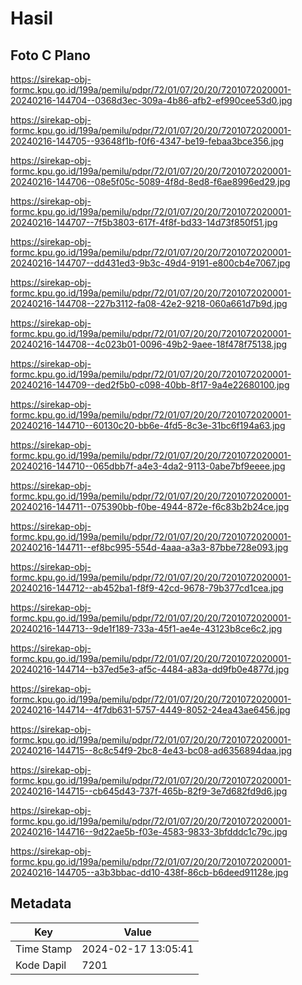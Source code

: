 # Hasil

## Foto C Plano

https://sirekap-obj-formc.kpu.go.id/199a/pemilu/pdpr/72/01/07/20/20/7201072020001-20240216-144704--0368d3ec-309a-4b86-afb2-ef990cee53d0.jpg

https://sirekap-obj-formc.kpu.go.id/199a/pemilu/pdpr/72/01/07/20/20/7201072020001-20240216-144705--93648f1b-f0f6-4347-be19-febaa3bce356.jpg

https://sirekap-obj-formc.kpu.go.id/199a/pemilu/pdpr/72/01/07/20/20/7201072020001-20240216-144706--08e5f05c-5089-4f8d-8ed8-f6ae8996ed29.jpg

https://sirekap-obj-formc.kpu.go.id/199a/pemilu/pdpr/72/01/07/20/20/7201072020001-20240216-144707--7f5b3803-617f-4f8f-bd33-14d73f850f51.jpg

https://sirekap-obj-formc.kpu.go.id/199a/pemilu/pdpr/72/01/07/20/20/7201072020001-20240216-144707--dd431ed3-9b3c-49d4-9191-e800cb4e7067.jpg

https://sirekap-obj-formc.kpu.go.id/199a/pemilu/pdpr/72/01/07/20/20/7201072020001-20240216-144708--227b3112-fa08-42e2-9218-060a661d7b9d.jpg

https://sirekap-obj-formc.kpu.go.id/199a/pemilu/pdpr/72/01/07/20/20/7201072020001-20240216-144708--4c023b01-0096-49b2-9aee-18f478f75138.jpg

https://sirekap-obj-formc.kpu.go.id/199a/pemilu/pdpr/72/01/07/20/20/7201072020001-20240216-144709--ded2f5b0-c098-40bb-8f17-9a4e22680100.jpg

https://sirekap-obj-formc.kpu.go.id/199a/pemilu/pdpr/72/01/07/20/20/7201072020001-20240216-144710--60130c20-bb6e-4fd5-8c3e-31bc6f194a63.jpg

https://sirekap-obj-formc.kpu.go.id/199a/pemilu/pdpr/72/01/07/20/20/7201072020001-20240216-144710--065dbb7f-a4e3-4da2-9113-0abe7bf9eeee.jpg

https://sirekap-obj-formc.kpu.go.id/199a/pemilu/pdpr/72/01/07/20/20/7201072020001-20240216-144711--075390bb-f0be-4944-872e-f6c83b2b24ce.jpg

https://sirekap-obj-formc.kpu.go.id/199a/pemilu/pdpr/72/01/07/20/20/7201072020001-20240216-144711--ef8bc995-554d-4aaa-a3a3-87bbe728e093.jpg

https://sirekap-obj-formc.kpu.go.id/199a/pemilu/pdpr/72/01/07/20/20/7201072020001-20240216-144712--ab452ba1-f8f9-42cd-9678-79b377cd1cea.jpg

https://sirekap-obj-formc.kpu.go.id/199a/pemilu/pdpr/72/01/07/20/20/7201072020001-20240216-144713--9de1f189-733a-45f1-ae4e-43123b8ce6c2.jpg

https://sirekap-obj-formc.kpu.go.id/199a/pemilu/pdpr/72/01/07/20/20/7201072020001-20240216-144714--b37ed5e3-af5c-4484-a83a-dd9fb0e4877d.jpg

https://sirekap-obj-formc.kpu.go.id/199a/pemilu/pdpr/72/01/07/20/20/7201072020001-20240216-144714--4f7db631-5757-4449-8052-24ea43ae6456.jpg

https://sirekap-obj-formc.kpu.go.id/199a/pemilu/pdpr/72/01/07/20/20/7201072020001-20240216-144715--8c8c54f9-2bc8-4e43-bc08-ad6356894daa.jpg

https://sirekap-obj-formc.kpu.go.id/199a/pemilu/pdpr/72/01/07/20/20/7201072020001-20240216-144715--cb645d43-737f-465b-82f9-3e7d682fd9d6.jpg

https://sirekap-obj-formc.kpu.go.id/199a/pemilu/pdpr/72/01/07/20/20/7201072020001-20240216-144716--9d22ae5b-f03e-4583-9833-3bfdddc1c79c.jpg

https://sirekap-obj-formc.kpu.go.id/199a/pemilu/pdpr/72/01/07/20/20/7201072020001-20240216-144705--a3b3bbac-dd10-438f-86cb-b6deed91128e.jpg


## Metadata

| Key        | Value               |
| ---------- | ------------------- |
| Time Stamp | 2024-02-17 13:05:41 |
| Kode Dapil | 7201                |



